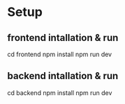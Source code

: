 # Setup

## frontend intallation & run

cd frontend
npm install
npm run dev

## backend intallation & run

cd backend
npm install
npm run dev